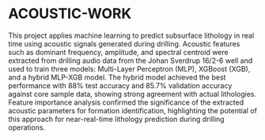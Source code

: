 # ACOUSTIC-WORK
 
This project applies machine learning to predict subsurface lithology in real time using acoustic signals generated during drilling. Acoustic features such as dominant frequency, amplitude, and spectral centroid were extracted from drilling audio data from the Johan Sverdrup 16/2-6 well and used to train three models: Multi-Layer Perceptron (MLP), XGBoost (XGB), and a hybrid MLP-XGB model. The hybrid model achieved the best performance with 88% test accuracy and 85.7% validation accuracy against core sample data, showing strong agreement with actual lithologies. Feature importance analysis confirmed the significance of the extracted acoustic parameters for formation identification, highlighting the potential of this approach for near-real-time lithology prediction during drilling operations.
